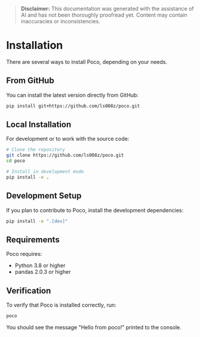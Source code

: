 > **Disclaimer:** This documentation was generated with the assistance of AI and has not been thoroughly proofread yet. Content may contain inaccuracies or inconsistencies.

# Installation

There are several ways to install Poco, depending on your needs.

## From GitHub

You can install the latest version directly from GitHub:

```bash
pip install git+https://github.com/ls008z/poco.git
```

## Local Installation

For development or to work with the source code:

```bash
# Clone the repository
git clone https://github.com/ls008z/poco.git
cd poco

# Install in development mode
pip install -e .
```

## Development Setup

If you plan to contribute to Poco, install the development dependencies:

```bash
pip install -e ".[dev]"
```

## Requirements

Poco requires:

- Python 3.8 or higher
- pandas 2.0.3 or higher

## Verification

To verify that Poco is installed correctly, run:

```bash
poco
```

You should see the message "Hello from poco!" printed to the console.